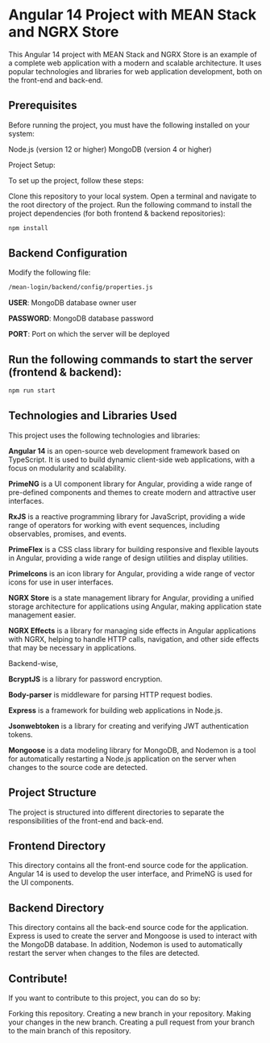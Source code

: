 # Angular 14 Project with MEAN Stack and NGRX Store

This Angular 14 project with MEAN Stack and NGRX Store is an example of a complete web application with a modern and scalable architecture. It uses popular technologies and libraries for web application development, both on the front-end and back-end.

## Prerequisites

Before running the project, you must have the following installed on your system:

Node.js (version 12 or higher)
MongoDB (version 4 or higher)

Project Setup:

To set up the project, follow these steps:

Clone this repository to your local system.
Open a terminal and navigate to the root directory of the project.
Run the following command to install the project dependencies (for both frontend & backend repositories):
```bash
npm install
```
## Backend Configuration

Modify the following file:
```bash
/mean-login/backend/config/properties.js
```

**USER**: MongoDB database owner user

**PASSWORD**: MongoDB database password

**PORT**: Port on which the server will be deployed

## Run the following commands to start the server (frontend & backend):
```bash
npm run start
```
## Technologies and Libraries Used

This project uses the following technologies and libraries:

**Angular 14** is an open-source web development framework based on TypeScript. It is used to build dynamic client-side web applications, with a focus on modularity and scalability.

**PrimeNG** is a UI component library for Angular, providing a wide range of pre-defined components and themes to create modern and attractive user interfaces.

**RxJS** is a reactive programming library for JavaScript, providing a wide range of operators for working with event sequences, including observables, promises, and events.

**PrimeFlex** is a CSS class library for building responsive and flexible layouts in Angular, providing a wide range of design utilities and display utilities.

**PrimeIcons** is an icon library for Angular, providing a wide range of vector icons for use in user interfaces.

**NGRX Store** is a state management library for Angular, providing a unified storage architecture for applications using Angular, making application state management easier.

**NGRX Effects** is a library for managing side effects in Angular applications with NGRX, helping to handle HTTP calls, navigation, and other side effects that may be necessary in applications.

Backend-wise,

**BcryptJS** is a library for password encryption.

**Body-parser** is middleware for parsing HTTP request bodies.

**Express** is a framework for building web applications in Node.js.

**Jsonwebtoken** is a library for creating and verifying JWT authentication tokens.

**Mongoose** is a data modeling library for MongoDB, and Nodemon is a tool for automatically restarting a Node.js application on the server when changes to the source code are detected.

## Project Structure

The project is structured into different directories to separate the responsibilities of the front-end and back-end.

## Frontend Directory

This directory contains all the front-end source code for the application. Angular 14 is used to develop the user interface, and PrimeNG is used for the UI components.

## Backend Directory

This directory contains all the back-end source code for the application. Express is used to create the server and Mongoose is used to interact with the MongoDB database. In addition, Nodemon is used to automatically restart the server when changes to the files are detected.

## Contribute!

If you want to contribute to this project, you can do so by:

Forking this repository.
Creating a new branch in your repository.
Making your changes in the new branch.
Creating a pull request from your branch to the main branch of this repository.



